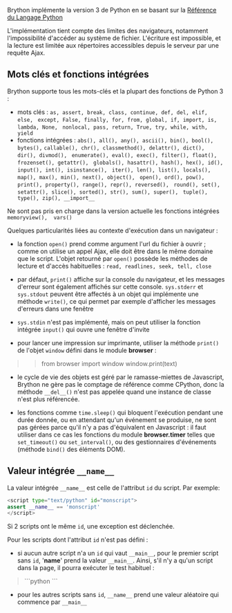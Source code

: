 Brython implémente la version 3 de Python en se basant sur la 
[Référence du Langage Python](https://docs.python.org/3/reference/index.html)

L'implémentation tient compte des limites des navigateurs, notamment 
l'impossibilité d'accéder au système de fichier. L'écriture est impossible, et
la lecture est limitée aux répertoires accessibles depuis le serveur par une
requête Ajax.

Mots clés et fonctions intégrées
--------------------------------

Brython supporte tous les mots-clés et la plupart des fonctions de Python 3 :

- mots clés : `as, assert, break, class, continue, def, del, elif, else, `
  `except, False, finally, for, from, global, if, import, is, lambda, None, `
  `nonlocal, pass, return, True, try, while, with, yield`
- fonctions intégrées : `abs(), all(), any(), ascii(), bin(), bool(), bytes(),`
  `callable(), chr(), classmethod(), delattr(), dict(), dir(), divmod(), `
  `enumerate(), eval(), exec(), filter(), float(), frozenset(), getattr(), `
  `globals(), hasattr(), hash(), hex(), id(), input(), int(), isinstance(), `
  `iter(), len(), list(), locals(), map(), max(), min(), next(), object(), `
  `open(), ord(), pow(), print(), property(), range(), repr(), reversed(), `
  `round(), set(), setattr(), slice(), sorted(), str(), sum(), super(), `
  `tuple(), type(), zip(), __import__`

Ne sont pas pris en charge dans la version actuelle les fonctions intégrées 
`memoryview(),  vars()`

Quelques particularités liées au contexte d'exécution dans un navigateur :

- la fonction `open()` prend comme argument l'url du fichier à ouvrir ; comme 
  on utilise un appel Ajax, elle doit être dans le même domaine que le script. 
  L'objet retourné par `open()` possède les méthodes de lecture et d'accès 
  habituelles : `read, readlines, seek, tell, close`

- par défaut, `print()` affiche sur la console du navigateur, et les messages 
  d'erreur sont également affichés sur cette console. `sys.stderr` et 
  `sys.stdout` peuvent être affectés à un objet qui implémente une méthode 
  `write()`, ce qui permet par exemple d'afficher les messages d'erreurs dans 
  une fenêtre

- `sys.stdin` n'est pas implémenté, mais on peut utiliser la fonction intégrée 
  `input()` qui ouvre une fenêtre d'invite

- pour lancer une impression sur imprimante, utiliser la méthode `print()` de 
  l'objet `window` défini dans le module **browser** :

>>    from browser import window
>>    window.print(text)

- le cycle de vie des objets est géré par le ramasse-miettes de Javascript,
  Brython ne gère pas le comptage de référence comme CPython, donc la
  méthode `__del__()` n'est pas appelée quand une instance de classe n'est 
  plus référencée.

- les fonctions comme `time.sleep()` qui bloquent l'exécution pendant une
  durée donnée, ou en attendant qu'un événement se produise, ne sont pas
  gérées parce qu'il n'y a pas d'équivalent en Javascript : il faut utiliser
  dans ce cas les fonctions du module **browser.timer** telles que 
  `set_timeout()` ou `set_interval()`, ou des gestionnaires d'événements
  (méthode `bind()` des éléments DOM).


Valeur intégrée `__name__`
--------------------------

La valeur intégrée `__name__` est celle de l'attribut `id` du script. Par
exemple:

```python
<script type="text/python" id="monscript">
assert __name__ == 'monscript'
</script>
```

Si 2 scripts ont le même `id`, une exception est déclenchée.

Pour les scripts dont l'attribut `id` n'est pas défini :

- si aucun autre script n'a un `id` qui vaut `__main__`, pour le premier 
  script sans `id`, '__name__' prend la valeur `__main__`. Ainsi, s'il n'y a
  qu'un script dans la page, il pourra exécuter le test habituel :

<blockquote>
```python
<script type="text/python">
if __name__=='__main__':
    print('hello !')
</script>
```
</blockquote>

- pour les autres scripts sans `id`, `__name__` prend une valeur aléatoire qui
  commence par `__main__`
